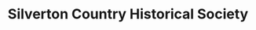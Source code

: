 ---
layout: repo
title: "Silverton Country Historical Society"
id: 25828
permalink: repos/25828/
---